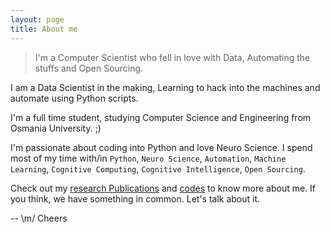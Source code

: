 ```yaml
---
layout: page
title: About me
---
```


<style>
h1{
  padding-bottom:20px;
  border-bottom:1px solid #eee;
  margin-bottom:15px;
}
</style>

> I'm a Computer Scientist who fell in love with Data, Automating the stuffs and Open Sourcing.

I am a Data Scientist in the making, Learning to hack into the machines and automate using Python scripts.

I'm a full time student, studying Computer Science and Engineering from Osmania University. ;)  

I'm passionate about coding into Python and love Neuro Science. I spend most of my time with/in
`Python`, `Neuro Science`, `Automation`, `Machine Learning`, `Cognitive Computing`, `Cognitive Intelligence`, `Open Sourcing`.

Check out my [research Publications](/research/) and [codes](/code/) to know more about me. If you think, we have
something in common. Let's talk about it.


-- \m/ Cheers
